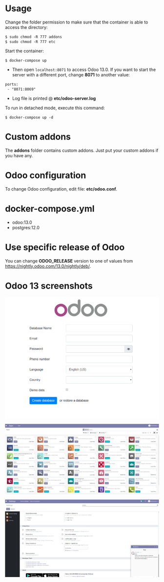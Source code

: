 # Usage

Change the folder permission to make sure that the container is able to access the directory:
```
$ sudo chmod -R 777 addons
$ sudo chmod -R 777 etc
```

Start the container:
```
$ docker-compose up
```

* Then open `localhost:8071` to access Odoo 13.0. If you want to start the server with a different port, change **8071** to another value:

```
ports:
 - "8071:8069"
```


* Log file is printed @ **etc/odoo-server.log**

To run in detached mode, execute this command:

```
$ docker-compose up -d
```

# Custom addons

The **addons** folder contains custom addons. Just put your custom addons if you have any.

# Odoo configuration

To change Odoo configuration, edit file: **etc/odoo.conf**.

# docker-compose.yml

* odoo:13.0
* postgres:12.0

# Use specific release of Odoo

You can change **ODOO_RELEASE** version to one of values from https://nightly.odoo.com/13.0/nightly/deb/.


# Odoo 13 screenshots

![odoo13-start-screen.png](screenshots/odoo13-start-screen.png)

![odoo13-apps-screen.png](screenshots/odoo13-apps-screen.png)

![odoo13-settings-screen.png](screenshots/odoo13-settings-screen.png)